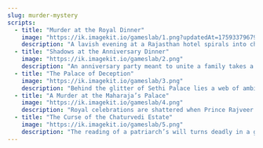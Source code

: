 ```yaml
---
slug: murder-mystery
scripts:
  - title: "Murder at the Royal Dinner"
    image: "https://ik.imagekit.io/gameslab/1.png?updatedAt=1759337967979"
    description: "A lavish evening at a Rajasthan hotel spirals into chaos when a core business partner is found dead. Beginner-friendly with 8–12 players, mixing royalty, intrigue, and hidden vendettas."
  - title: "Shadows at the Anniversary Dinner"
    image: "https://ik.imagekit.io/gameslab/2.png"
    description: "An anniversary party meant to unite a family takes a dark turn with a locked-room mystery. Designed for 10–14 players, it blends secrets, family drama, and suspenseful twists."
  - title: "The Palace of Deception"
    image: "https://ik.imagekit.io/gameslab/3.png"
    description: "Behind the glitter of Sethi Palace lies a web of ambition and betrayal. Great for 8–10 players, set in a modern luxury hotel with glamorous roles and easy roleplay."
  - title: "A Murder at the Maharaja’s Palace"
    image: "https://ik.imagekit.io/gameslab/4.png"
    description: "Royal celebrations are shattered when Prince Rajveer’s fate sparks whispers of politics, romance, and revenge. Perfect for 10–12 players, with a regal setting and dramatic characters."
  - title: "The Curse of the Chaturvedi Estate"
    image: "https://ik.imagekit.io/gameslab/5.png"
    description: "The reading of a patriarch’s will turns deadly in a grand riverside mansion. Suited for 12–16 players, this script layers inheritance drama, betrayal, and locked-room intrigue."
---
```

